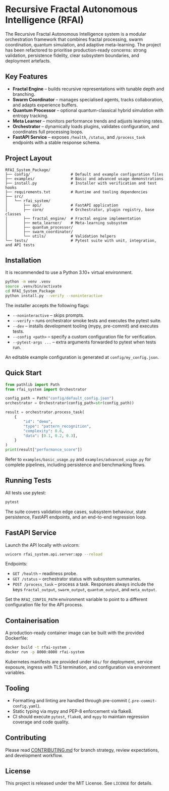 # Recursive Fractal Autonomous Intelligence (RFAI)

The Recursive Fractal Autonomous Intelligence system is a modular orchestration
framework that combines fractal processing, swarm coordination, quantum
simulation, and adaptive meta-learning. The project has been refactored to
prioritise production-ready concerns: strong validation, persistence fidelity,
clear subsystem boundaries, and deployment artefacts.

## Key Features

- **Fractal Engine** – builds recursive representations with tunable depth and
  branching.
- **Swarm Coordinator** – manages specialised agents, tracks collaboration, and
  adapts experience buffers.
- **Quantum Processor** – optional quantum-classical hybrid simulation with
  entropy tracking.
- **Meta Learner** – monitors performance trends and adjusts learning rates.
- **Orchestrator** – dynamically loads plugins, validates configuration, and
  coordinates full processing loops.
- **FastAPI Service** – exposes `/health`, `/status`, and `/process_task`
  endpoints with a stable response schema.

## Project Layout

```
RFAI_System_Package/
├── config/                  # Default and example configuration files
├── examples/                # Basic and advanced usage demonstrations
├── install.py               # Installer with verification and test hooks
├── requirements.txt         # Runtime and tooling dependencies
├── src/
│   └── rfai_system/
│       ├── api/             # FastAPI application
│       ├── core/            # Orchestrator, plugin registry, base classes
│       ├── fractal_engine/  # Fractal engine implementation
│       ├── meta_learner/    # Meta-learning subsystem
│       ├── quantum_processor/
│       ├── swarm_coordinator/
│       └── utils/           # Validation helpers
└── tests/                   # Pytest suite with unit, integration, and API tests
```

## Installation

It is recommended to use a Python 3.10+ virtual environment.

```bash
python -m venv .venv
source .venv/bin/activate
cd RFAI_System_Package
python install.py --verify --noninteractive
```

The installer accepts the following flags:

- `--noninteractive` – skips prompts.
- `--verify` – runs orchestrator smoke tests and executes the pytest suite.
- `--dev` – installs development tooling (mypy, pre-commit) and executes tests.
- `--config <path>` – specify a custom configuration file for verification.
- `--pytest-args ...` – extra arguments forwarded to pytest when tests run.

An editable example configuration is generated at `config/my_config.json`.

## Quick Start

```python
from pathlib import Path
from rfai_system import Orchestrator

config_path = Path("config/default_config.json")
orchestrator = Orchestrator(config_path=str(config_path))

result = orchestrator.process_task(
    {
        "id": "demo",
        "type": "pattern_recognition",
        "complexity": 0.6,
        "data": [0.1, 0.2, 0.3],
    }
)
print(result["performance_score"])
```

Refer to `examples/basic_usage.py` and `examples/advanced_usage.py` for complete
pipelines, including persistence and benchmarking flows.

## Running Tests

All tests use pytest:

```bash
pytest
```

The suite covers validation edge cases, subsystem behaviour, state persistence,
FastAPI endpoints, and an end-to-end regression loop.

## FastAPI Service

Launch the API locally with uvicorn:

```bash
uvicorn rfai_system.api.server:app --reload
```

Endpoints:

- `GET /health` – readiness probe.
- `GET /status` – orchestrator status with subsystem summaries.
- `POST /process_task` – process a task. Responses always include the keys
  `fractal_output`, `swarm_output`, `quantum_output`, and `meta_output`.

Set the `RFAI_CONFIG_PATH` environment variable to point to a different
configuration file for the API process.

## Containerisation

A production-ready container image can be built with the provided Dockerfile:

```bash
docker build -t rfai-system .
docker run -p 8000:8000 rfai-system
```

Kubernetes manifests are provided under `k8s/` for deployment, service exposure,
ingress with TLS termination, and configuration via environment variables.

## Tooling

- Formatting and linting are handled through pre-commit (`.pre-commit-config.yaml`).
- Static typing via mypy and PEP-8 enforcement via flake8.
- CI should execute `pytest`, `flake8`, and `mypy` to maintain regression
  coverage and code quality.

## Contributing

Please read [CONTRIBUTING.md](CONTRIBUTING.md) for branch strategy, review
expectations, and development workflow.

## License

This project is released under the MIT License. See `LICENSE` for details.

